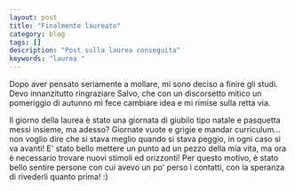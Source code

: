 ```yaml
---
layout: post
title: "Finalmente laureato"
category: blog
tags: []
description: "Post sulla laurea conseguita"
keywords: "laurea "
---
```

Dopo aver pensato seriamente a mollare, mi sono deciso a finire gli studi. Devo innanzitutto ringraziare Salvo, che con un discorsetto mitico un pomeriggio di autunno mi fece cambiare idea e mi rimise sulla retta via.

Il giorno della laurea è stato una giornata di giubilo tipo natale e pasquetta messi insieme, ma adesso? Giornate vuote e grigie e mandar curriculum... non voglio dire che si stava meglio quando si stava peggio, in ogni caso si va avanti! E' stato bello mettere un punto ad un pezzo della mia vita, ma ora è necessario trovare nuovi stimoli ed orizzonti!
Per questo motivo, è stato bello sentire persone con cui avevo un po' perso i contatti, con la speranza di rivederli quanto prima! :)